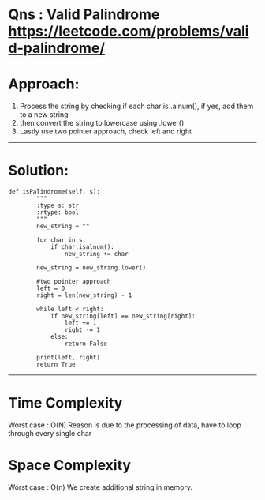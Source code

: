 # Qns : Valid Palindrome https://leetcode.com/problems/valid-palindrome/

# Approach:
1) Process the string by checking if each char is .alnum(), if yes, add them to a new string
2) then convert the string to lowercase using .lower()
3) Lastly use two pointer approach, check left and right 
---

# Solution:
```
def isPalindrome(self, s):
        """
        :type s: str
        :rtype: bool
        """
        new_string = ""

        for char in s:
            if char.isalnum():
                new_string += char

        new_string = new_string.lower()
        
        #two pointer approach
        left = 0
        right = len(new_string) - 1

        while left < right:
            if new_string[left] == new_string[right]:
                left += 1
                right -= 1
            else:
                return False

        print(left, right)
        return True
```
---

# Time Complexity
Worst case : O(N)
Reason is due to the processing of data, have to loop through every single char

# Space Complexity
Worst case : O(n)
We create additional string in memory.
